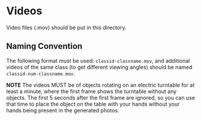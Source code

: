 # Videos
Video files (.mov) should be put in this directory.

## Naming Convention
The following format must be used: `classid-classname.mov`, and additional videos of the same class (to get different viewing angles) should be named `classid-num-classname.mov`. 

**NOTE**
The videos MUST be of objects rotating on an electric turntable for at least a minute, where the first frame shows the turntable without any objects. The first 5 seconds after the first frame are ignored, so you can use that time to place the object on the table with your hands without your hands being present in the generated photos.
